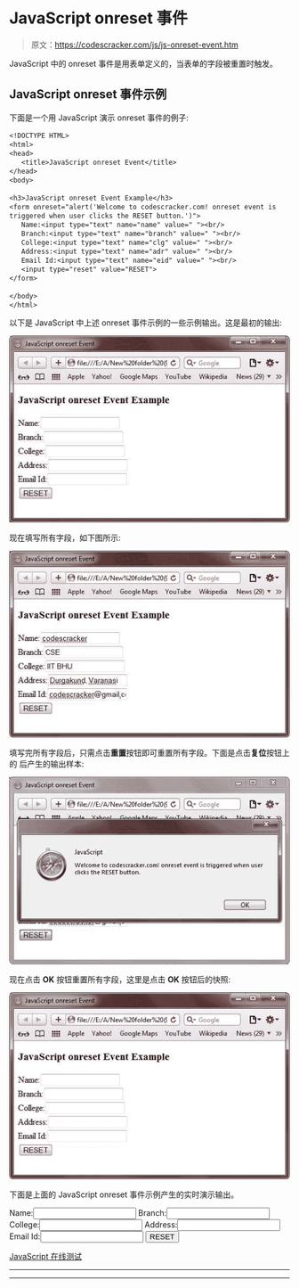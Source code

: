 # JavaScript onreset 事件

> 原文：<https://codescracker.com/js/js-onreset-event.htm>

JavaScript 中的 onreset 事件是用表单定义的，当表单的字段被重置时触发。

## JavaScript onreset 事件示例

下面是一个用 JavaScript 演示 onreset 事件的例子:

```
<!DOCTYPE HTML>
<html>
<head>
   <title>JavaScript onreset Event</title>
</head>
<body>

<h3>JavaScript onreset Event Example</h3>
<form onreset="alert('Welcome to codescracker.com! onreset event is triggered when user clicks the RESET button.')">
   Name:<input type="text" name="name" value=" "><br/>
   Branch:<input type="text" name="branch" value=" "><br/>
   College:<input type="text" name="clg" value=" "><br/>
   Address:<input type="text" name="adr" value=" "><br/>
   Email Id:<input type="text" name="eid" value=" "><br/>
   <input type="reset" value="RESET">
</form>

</body>
</html>
```

以下是 JavaScript 中上述 onreset 事件示例的一些示例输出。这是最初的输出:

![javascript onreset event](img/60b80b8870417ce50b1418659c6b3359.png)

现在填写所有字段，如下图所示:

![javascript onreset event example](img/d0c6a948791c433c96e1046e29e051cc.png)

填写完所有字段后，只需点击**重置**按钮即可重置所有字段。下面是点击**复位**按钮上的 后产生的输出样本:

![onreset event js](img/76fb6aeb46e22ca490bd70f51ddf529a.png)

现在点击 **OK** 按钮重置所有字段，这里是点击 **OK** 按钮后的快照:

![onreset event](img/cdbbaf5153cde0b3f75e575f7ae822a2.png)

下面是上面的 JavaScript onreset 事件示例产生的实时演示输出。

<form onreset="alert('Welcome to codescracker.com! onreset event is triggered when user clicks the RESET button.')">Name:<input type="text" name="name" value=" ">
Branch:<input type="text" name="branch" value=" ">
College:<input type="text" name="clg" value=" ">
Address:<input type="text" name="adr" value=" ">
Email Id:<input type="text" name="eid" value=" ">
<input type="reset" value="RESET"></form>

[JavaScript 在线测试](/exam/showtest.php?subid=6)

* * *

* * *